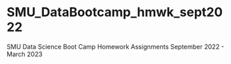 # SMU_DataBootcamp_hmwk_sept2022
SMU Data Science Boot Camp Homework Assignments
September 2022 - March 2023
